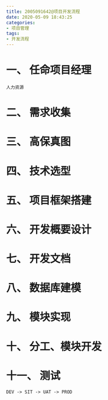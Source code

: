 ```yaml
---
title: 2005091642@项目开发流程
date: 2020-05-09 18:43:25
categories:
- 项目管理
tags:
- 开发流程
---
```

# 一、 任命项目经理
    人力资源

# 二、 需求收集

# 三、 高保真图

# 四、 技术选型

# 五、 项目框架搭建

# 六、 开发概要设计

# 七、 开发文档

# 八、 数据库建模

# 九、 模块实现

# 十、 分工、模块开发 

# 十一、 测试
    DEV -> SIT -> UAT -> PROD

